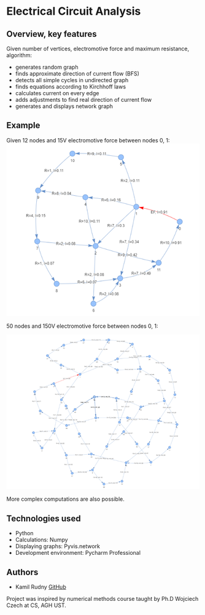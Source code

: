 # Electrical Circuit Analysis

## Overview, key features

Given number of vertices, electromotive force and maximum resistance, algorithm: 

- generates random graph
- finds approximate direction of current flow (BFS)
- detects all simple cycles in undirected graph
- finds equations according to Kirchhoff laws 
- calculates current on every edge
- adds adjustments to find real direction of current flow
- generates and displays network graph 

## Example

Given 12 nodes and 15V electromotive force between nodes 0, 1:
![small graph](/images/example1.png)

50 nodes and 150V electromotive force between nodes 0, 1:

![medium graph](/images/example2.png)

More complex computations are also possible. 



## Technologies used

- Python 
- Calculations: Numpy
- Displaying graphs: Pyvis.network
- Development environment: Pycharm Professional

## Authors

- Kamil Rudny [GitHub](https://github.com/krudny)

Project was inspired by numerical methods course taught by Ph.D Wojciech Czech at CS, AGH UST. 

